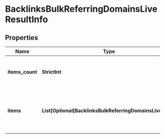 # BacklinksBulkReferringDomainsLiveResultInfo


## Properties

| Name | Type | Description | Notes |
|------------ | ------------- | ------------- | -------------|
**items_count** | **StrictInt** | the number of results returned in the items array |[optional]|
**items** | **List[Optional[BacklinksBulkReferringDomainsLiveItem]]** | contains relevant backlinks and referring domains data |[optional]|